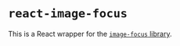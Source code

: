 # `react-image-focus`

This is a React wrapper for the [`image-focus` library](https://github.com/third774/image-focus).

